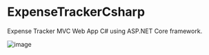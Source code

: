 # ExpenseTrackerCsharp
Expense Tracker MVC Web App C# using ASP.NET Core framework.

![image](https://github.com/user-attachments/assets/9ad47226-74a8-4113-a2d8-ec4cf39fbcb1)
